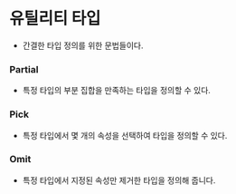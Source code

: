 # 유틸리티 타입

- 간결한 타입 정의를 위한 문법들이다.

### Partial

- 특정 타입의 부분 집합을 만족하는 타입을 정의할 수 있다.

### Pick

- 특정 타입에서 몇 개의 속성을 선택하여 타입을 정의할 수 있다.

### Omit

- 특정 타입에서 지정된 속성만 제거한 타입을 정의해 줍니다.
